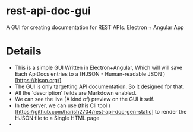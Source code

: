 # rest-api-doc-gui
A GUI for creating documentation for REST APIs. Electron + Angular App

# Details
* This is a simple GUI Written in Electron+Angular, Which will will save Each ApiDocs entries to a (HJSON - Human-readable JSON )[https://hjson.org/].
* The GUI is only targetting API documentation. So it designed for that.
* All the 'description' feilds are Markdown enabled.
* We can see the live  (A kind of) preview on the GUI it self.
* In the server, we can use (this Cli tool )[https://github.com/harish2704/rest-api-doc-gen-static] to render the HJSON file to a Single HTML page
* 



